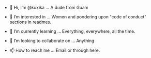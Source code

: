 - 👋 Hi, I’m @kuxika ...
A dude from Guam

- 👀 I’m interested in ...
Women and pondering upon "code of conduct" sections in readmes.

- 🌱 I’m currently learning ...
Everything, everywhere, all the time.

- 💞️ I’m looking to collaborate on ...
Anything

- 📫 How to reach me ...
Email or through here.

<!---
kuxika/kuxika is a ✨ special ✨ repository because its `README.md` (this file) appears on your GitHub profile.
You can click the Preview link to take a look at your changes.
--->
